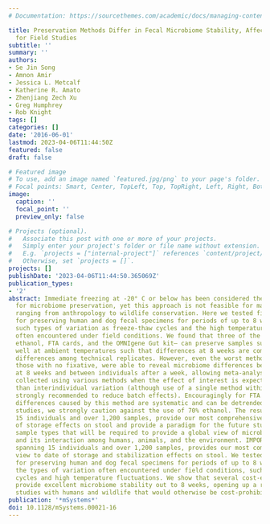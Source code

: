 ```yaml
---
# Documentation: https://sourcethemes.com/academic/docs/managing-content/

title: Preservation Methods Differ in Fecal Microbiome Stability, Affecting Suitability
  for Field Studies
subtitle: ''
summary: ''
authors:
- Se Jin Song
- Amnon Amir
- Jessica L. Metcalf
- Katherine R. Amato
- Zhenjiang Zech Xu
- Greg Humphrey
- Rob Knight
tags: []
categories: []
date: '2016-06-01'
lastmod: 2023-04-06T11:44:50Z
featured: false
draft: false

# Featured image
# To use, add an image named `featured.jpg/png` to your page's folder.
# Focal points: Smart, Center, TopLeft, Top, TopRight, Left, Right, BottomLeft, Bottom, BottomRight.
image:
  caption: ''
  focal_point: ''
  preview_only: false

# Projects (optional).
#   Associate this post with one or more of your projects.
#   Simply enter your project's folder or file name without extension.
#   E.g. `projects = ["internal-project"]` references `content/project/deep-learning/index.md`.
#   Otherwise, set `projects = []`.
projects: []
publishDate: '2023-04-06T11:44:50.365069Z'
publication_types:
- '2'
abstract: Immediate freezing at -20° C or below has been considered the gold standard
  for microbiome preservation, yet this approach is not feasible for many field studies,
  ranging from anthropology to wildlife conservation. Here we tested five methods
  for preserving human and dog fecal specimens for periods of up to 8 weeks, including
  such types of variation as freeze-thaw cycles and the high temperature fluctuations
  often encountered under field conditions. We found that three of the methods— 95%
  ethanol, FTA cards, and the OMNIgene Gut kit— can preserve samples sufficiently
  well at ambient temperatures such that differences at 8 weeks are comparable to
  differences among technical replicates. However, even the worst methods, including
  those with no fixative, were able to reveal microbiome differences between species
  at 8 weeks and between individuals after a week, allowing meta-analyses of samples
  collected using various methods when the effect of interest is expected to be larger
  than interindividual variation (although use of a single method within a study is
  strongly recommended to reduce batch effects). Encouragingly for FTA cards, the
  differences caused by this method are systematic and can be detrended. As in other
  studies, we strongly caution against the use of 70% ethanol. The results, spanning
  15 individuals and over 1,200 samples, provide our most comprehensive view to date
  of storage effects on stool and provide a paradigm for the future studies of other
  sample types that will be required to provide a global view of microbial diversity
  and its interaction among humans, animals, and the environment. IMPORTANCE Our study,
  spanning 15 individuals and over 1,200 samples, provides our most comprehensive
  view to date of storage and stabilization effects on stool. We tested five methods
  for preserving human and dog fecal specimens for periods of up to 8 weeks, including
  the types of variation often encountered under field conditions, such as freeze-thaw
  cycles and high temperature fluctuations. We show that several cost-effective methods
  provide excellent microbiome stability out to 8 weeks, opening up a range of field
  studies with humans and wildlife that would otherwise be cost-prohibitive.
publication: '*mSystems*'
doi: 10.1128/mSystems.00021-16
---
```

